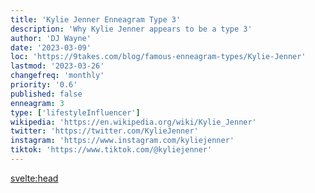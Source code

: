 ```yaml
---
title: 'Kylie Jenner Enneagram Type 3'
description: 'Why Kylie Jenner appears to be a type 3'
author: 'DJ Wayne'
date: '2023-03-09'
loc: 'https://9takes.com/blog/famous-enneagram-types/Kylie-Jenner'
lastmod: '2023-03-26'
changefreq: 'monthly'
priority: '0.6'
published: false
enneagram: 3
type: ['lifestyleInfluencer']
wikipedia: 'https://en.wikipedia.org/wiki/Kylie_Jenner'
twitter: 'https://twitter.com/KylieJenner'
instagram: 'https://www.instagram.com/kyliejenner'
tiktok: 'https://www.tiktok.com/@kyliejenner'
---
```


<!-- Notes: I could see her as a 6 or 9-- she's not as out there as her sisters and seems to like being in her space, more introverted, never controversial unless her mom is promoting it. -->

<svelte:head>
  <!-- <meta property="og:image" content="https://9takes.com/types/3s/Kylie-Jenner.webp" /> -->
  <link rel="canonical" href="https://9takes.com/blog/famous-enneagram-types/Kylie-Jenner">
</svelte:head>
<!-- <script>
	import  PopCard  from "../../../lib/components/atoms/PopCard.svelte";
</script>
<div
	style="display: flex;
    justify-content: center;
    margin: 1rem 0;
	"
>
	<PopCard
		image={`/types/7s/${'Kylie-Jenner'}.webp`}
		showIcon={false}
		text="Kylie Jenner"
		subtext=""
	/>
</div> -->

<p class="firstLetter"></p>
